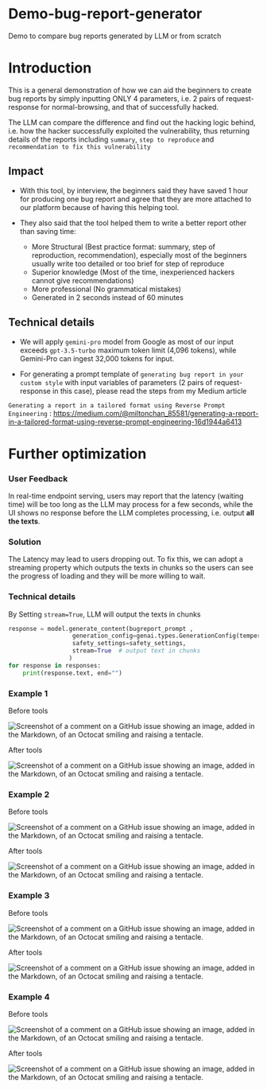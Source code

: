 # Demo-bug-report-generator
Demo to compare bug reports generated by LLM or from scratch

# Introduction

This is a general demonstration of how we can aid the beginners to create bug reports by simply inputting ONLY 4 parameters, i.e. 2 pairs of request-response for normal-browsing, and that of successfully hacked.

The LLM can compare the difference and find out the hacking logic behind, i.e. how the hacker successfully exploited the vulnerability, thus returning details of the reports including `summary`, `step to reproduce` and `recommendation to fix this vulnerability`

## Impact
- With this tool, by interview, the beginners said they have saved 1 hour for producing one bug report and agree that they are more attached to our platform because of having this helping tool.

- They also said that the tool helped them to write a better report other than saving time:
    - More Structural (Best practice format: summary, step of reproduction, recommendation), especially most of the beginners usually write too detailed or too brief for step of reproduce
    - Superior knowledge (Most of the time, inexperienced hackers cannot give recommendations)
    - More professional (No grammatical mistakes)
    - Generated in 2 seconds instead of 60 minutes

## Technical details
- We will apply `gemini-pro` model from Google as most of our input exceeds `gpt-3.5-turbo` maximum token limit (4,096 tokens), while Gemini-Pro can ingest 32,000 tokens for input.

- For generating a prompt template of `generating bug report in your custom style` with input variables of parameters (2 pairs of request-response in this case), please read the steps from my Medium article 

`Generating a report in a tailored format using Reverse Prompt Engineering` : 
https://medium.com/@miltonchan_85581/generating-a-report-in-a-tailored-format-using-reverse-prompt-engineering-16d1944a6413

# Further optimization
### User Feedback

In real-time endpoint serving, users may report that the latency (waiting time) will be too long as the LLM may process for a few seconds, while the UI shows no response before the LLM completes processing, i.e. output __all the texts__.

### Solution
The Latency may lead to users dropping out. To fix this, we can adopt a streaming property which outputs the texts in chunks so the users can see the progress of loading and they will be more willing to wait.


### Technical details
By Setting ```stream=True```, LLM will output the texts in chunks

``` python
response = model.generate_content(bugreport_prompt ,
                  generation_config=genai.types.GenerationConfig(temperature=0),
                  safety_settings=safety_settings,
                  stream=True  # output text in chunks 
                 )
for response in responses:
    print(response.text, end="")
```

### Example 1
Before tools

![Screenshot of a comment on a GitHub issue showing an image, added in the Markdown, of an Octocat smiling and raising a tentacle.](https://github.com/chanyanhon/Demo-bug-report-generator/blob/main/screencap/eg1_pre.png?raw=true)

After tools

![Screenshot of a comment on a GitHub issue showing an image, added in the Markdown, of an Octocat smiling and raising a tentacle.](https://github.com/chanyanhon/Demo-bug-report-generator/blob/main/screencap/eg1_post.png?raw=true)

### Example 2

Before tools

![Screenshot of a comment on a GitHub issue showing an image, added in the Markdown, of an Octocat smiling and raising a tentacle.](https://github.com/chanyanhon/Demo-bug-report-generator/blob/main/screencap/eg2_pre.png?raw=true)

After tools

![Screenshot of a comment on a GitHub issue showing an image, added in the Markdown, of an Octocat smiling and raising a tentacle.](https://github.com/chanyanhon/Demo-bug-report-generator/blob/main/screencap/eg2_post.png?raw=true)

### Example 3

Before tools

![Screenshot of a comment on a GitHub issue showing an image, added in the Markdown, of an Octocat smiling and raising a tentacle.](https://github.com/chanyanhon/Demo-bug-report-generator/blob/main/screencap/eg3_pre.png?raw=true)

After tools

![Screenshot of a comment on a GitHub issue showing an image, added in the Markdown, of an Octocat smiling and raising a tentacle.](https://github.com/chanyanhon/Demo-bug-report-generator/blob/main/screencap/eg3_post.png?raw=true)

### Example 4

Before tools

![Screenshot of a comment on a GitHub issue showing an image, added in the Markdown, of an Octocat smiling and raising a tentacle.](https://github.com/chanyanhon/Demo-bug-report-generator/blob/main/screencap/eg4_pre.png?raw=true)

After tools

![Screenshot of a comment on a GitHub issue showing an image, added in the Markdown, of an Octocat smiling and raising a tentacle.](https://github.com/chanyanhon/Demo-bug-report-generator/blob/main/screencap/eg4_post.png?raw=true)
